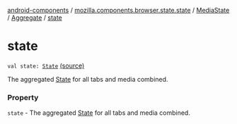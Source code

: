 [android-components](../../../index.md) / [mozilla.components.browser.state.state](../../index.md) / [MediaState](../index.md) / [Aggregate](index.md) / [state](./state.md)

# state

`val state: `[`State`](../-state/index.md) [(source)](https://github.com/mozilla-mobile/android-components/blob/master/components/browser/state/src/main/java/mozilla/components/browser/state/state/MediaState.kt#L61)

The aggregated [State](../-state/index.md) for all tabs and media combined.

### Property

`state` - The aggregated [State](../-state/index.md) for all tabs and media combined.